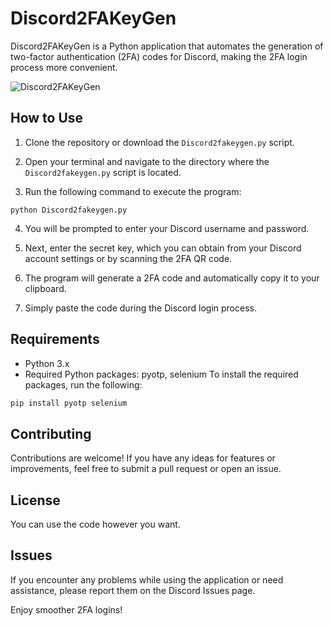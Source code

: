 # Discord2FAKeyGen

Discord2FAKeyGen is a Python application that automates the generation of two-factor authentication (2FA) codes for Discord, making the 2FA login process more convenient.

![Discord2FAKeyGen](https://Discord.com/parzivalhaliday/100-python-apps/blob/main/Discord2FAKeyGen/Discord2FAKeyGen.png)

## How to Use

1. Clone the repository or download the `Discord2fakeygen.py` script.

2. Open your terminal and navigate to the directory where the `Discord2fakeygen.py` script is located.

3. Run the following command to execute the program:

```python Discord2fakeygen.py```

4. You will be prompted to enter your Discord username and password.

5. Next, enter the secret key, which you can obtain from your Discord account settings or by scanning the 2FA QR code.

6. The program will generate a 2FA code and automatically copy it to your clipboard.

7. Simply paste the code during the Discord login process.


## Requirements

- Python 3.x
- Required Python packages: pyotp, selenium
To install the required packages, run the following:

```python
pip install pyotp selenium
```


## Contributing
Contributions are welcome! If you have any ideas for features or improvements, feel free to submit a pull request or open an issue.

## License
You can use the code however you want.

## Issues
If you encounter any problems while using the application or need assistance, please report them on the Discord Issues page.

Enjoy smoother 2FA logins!
